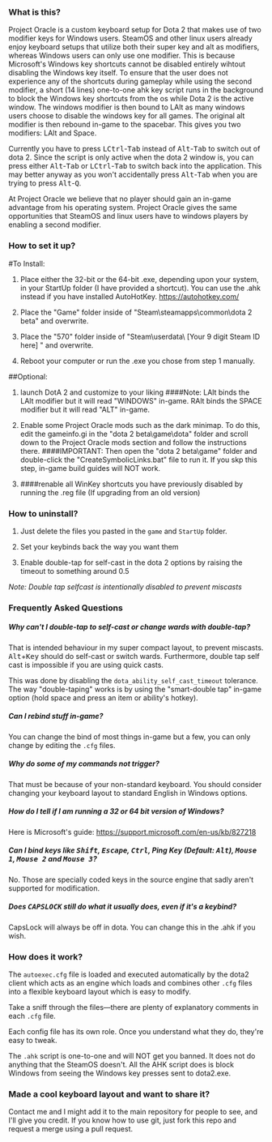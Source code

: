 ### What is this?

Project Oracle is a custom keyboard setup for Dota 2 that makes use of two modifier keys for Windows users. SteamOS and other linux users already enjoy keyboard setups that utilize both their super key and alt as modifiers, whereas Windows users can only use one modifier. This is because Microsoft's Windows key shortcuts cannot be disabled entirely wihtout disabling the Windows key itself. To ensure that the user does not experience any of the shortcuts during gameplay while using the second modifier, a short (14 lines) one-to-one ahk key script runs in the background to block the Windows key shortcuts from the os while Dota 2 is the active window. The windows modifier is then bound to LAlt as many windows users choose to disable the windows key for all games. The original alt modifier is then rebound in-game to the spacebar. This gives you two modifiers: LAlt and Space.

Currently you have to press <kbd>LCtrl</kbd>-<kbd>Tab</kbd> instead of <kbd>Alt</kbd>-<kbd>Tab</kbd> to switch out of dota 2. Since the script is only active when the dota 2 window is, you can press either <kbd>Alt</kbd>-<kbd>Tab</kbd> or <kbd>LCtrl</kbd>-<kbd>Tab</kbd> to switch back into the application. This may better anyway as you won't accidentally press <kbd>Alt</kbd>-<kbd>Tab</kbd> when you are trying to press <kbd>Alt</kbd>-<kbd>Q</kbd>.

At Project Oracle we believe that no player should gain an in-game advantage from his operating system. Project Oracle gives the same opportunities that SteamOS and linux users have to windows players by enabling a second modifier.

### How to set it up?
#To Install:

1. Place either the 32-bit or the 64-bit .exe, depending upon your system, in your StartUp folder (I have provided a shortcut).
   You can use the .ahk instead if you have installed AutoHotKey. https://autohotkey.com/

2. Place the "Game" folder inside of "Steam\steamapps\common\dota 2 beta" and overwrite.

4. Place the "570" folder inside of "Steam\userdata\ [Your 9 digit Steam ID here] " and overwrite.

5. Reboot your computer or run the .exe you chose from step 1 manually.

##Optional:

1. launch DotA 2 and customize to your liking
####Note: LAlt binds the LAlt modifier but it will read "WINDOWS" in-game. RAlt binds the SPACE modifier but it will read "ALT" in-game.

2. Enable some Project Oracle mods such as the dark minimap. To do this, edit the gameinfo.gi in the "dota 2 beta\game\dota" folder and scroll down to the Project Oracle mods section and follow the instructions there. 
####IMPORTANT: Then open the "dota 2 beta\game" folder and double-click the "CreateSymbolicLinks.bat" file to run it. If you skp this step, in-game build guides will NOT work.

3. ####renable all WinKey shortcuts you have previously disabled by running the .reg file (If upgrading from an old version)


### How to uninstall?

1. Just delete the files you pasted in the `game` and `StartUp` folder.

2. Set your keybinds back the way you want them

3. Enable double-tap for self-cast in the dota 2 options by raising the timeout to something around 0.5

*Note: Double tap selfcast is intentionally disabled to prevent miscasts*


### Frequently Asked Questions

##### Why can't I double-tap to self-cast or change wards with double-tap?

That is intended behaviour in my super compact layout, to prevent miscasts. <kbd>Alt</kbd>+<kbd>Key</kbd> should do self-cast or switch wards. Furthermore, double tap self cast is impossible if you are using quick casts.

This was done by disabling the `dota_ability_self_cast_timeout` tolerance. The way "double-taping" works is by using the "smart-double tap" in-game option (hold space and press an item or ability's hotkey).

##### Can I rebind stuff in-game?

You can change the bind of most things in-game but a few, you can only change by editing the `.cfg` files.

##### Why do some of my commands not trigger?

That must be because of your non-standard keyboard. You should consider changing your keyboard layout to standard English in Windows options.

##### How do I tell if I am running a 32 or 64 bit version of Windows?

Here is Microsoft's guide: https://support.microsoft.com/en-us/kb/827218

##### Can I bind keys like <kbd>Shift</kbd>, <kbd>Escape</kbd>, <kbd>Ctrl</kbd>, Ping Key (Default: <kbd>Alt</kbd>), <kbd>Mouse 1</kbd>, <kbd>Mouse 2</kbd> and <kbd>Mouse 3</kbd>?

No. Those are specially coded keys in the source engine that sadly aren't supported for modification.


##### Does <kbd>CAPSLOCK</kbd> still do what it usually does, even if it's a keybind?

CapsLock will always be off in dota. You can change this in the .ahk if you wish.

### How does it work?

The `autoexec.cfg` file is loaded and executed automatically by the dota2 client which acts as an engine which loads and combines other `.cfg` files into a flexible keyboard layout which is easy to modify.

Take a sniff through the files—there are plenty of explanatory comments in each `.cfg` file.

Each config file has its own role. Once you understand what they do, they're easy to tweak.

The `.ahk` script is one-to-one and will NOT get you banned. It does not do anything that the SteamOS doesn't. All the AHK script does is block Windows from seeing the Windows key presses sent to dota2.exe.


### Made a cool keyboard layout and want to share it?

Contact me and I might add it to the main repository for people to see, and I'll give you credit.
If you know how to use git, just fork this repo and request a merge using a pull request.
